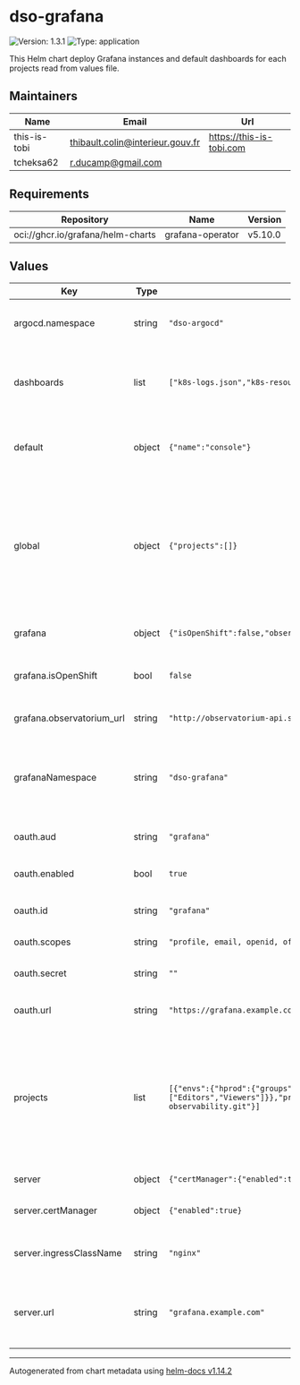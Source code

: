 # dso-grafana

![Version: 1.3.1](https://img.shields.io/badge/Version-1.3.1-informational?style=flat-square) ![Type: application](https://img.shields.io/badge/Type-application-informational?style=flat-square)

This Helm chart deploy Grafana instances and default dashboards for each projects read from values file.

## Maintainers

| Name | Email | Url |
| ---- | ------ | --- |
| this-is-tobi | <thibault.colin@interieur.gouv.fr> | <https://this-is-tobi.com> |
| tcheksa62 | <r.ducamp@gmail.com> |  |

## Requirements

| Repository | Name | Version |
|------------|------|---------|
| oci://ghcr.io/grafana/helm-charts | grafana-operator | v5.10.0 |

## Values

| Key | Type | Default | Description |
|-----|------|---------|-------------|
| argocd.namespace | string | `"dso-argocd"` | Namespace to use for additional Applications |
| dashboards | list | `["k8s-logs.json","k8s-resources-namespace.json"]` | Select default dashboard creation among available json files |
| default | object | `{"name":"console"}` | Default instance to create (default mandatory project) |
| global | object | `{"projects":[]}` | Global list of projects. One Grafana instance is created for each item. This list is provided dynamically by the Console webapp. |
| grafana | object | `{"isOpenShift":false,"observatorium_url":"http://observatorium-api.svc:8080"}` | Grafana instances configuration |
| grafana.isOpenShift | bool | `false` | Enable specific OpenShift configuration |
| grafana.observatorium_url | string | `"http://observatorium-api.svc:8080"` | Url of Observatorium instance |
| grafanaNamespace | string | `"dso-grafana"` | Namespace to use for instances, dashboards and datasources creation |
| oauth.aud | string | `"grafana"` | Audience value of the token |
| oauth.enabled | bool | `true` | OAuth authentication enabling |
| oauth.id | string | `"grafana"` | Id of the OAuth client configuration |
| oauth.scopes | string | `"profile, email, openid, offline_access"` | Scopes of the jwt token |
| oauth.secret | string | `""` | Shared secret to autorize OAuth usage |
| oauth.url | string | `"https://grafana.example.com/realms/dso"` | URL of the Idp provider to use |
| projects | list | `[{"envs":{"hprod":{"groups":["Editors","Viewers"]},"prod":{"groups":["Editors","Viewers"]}},"projectName":"console","projectRepository":"https://gitlab.com/project/infra-observability.git"}]` | Default list of sample projects. One Grafana instance is created for each item. This is list is overriden by the global.projects list if provided. |
| server | object | `{"certManager":{"enabled":true},"ingressClassName":"nginx","url":"grafana.example.com"}` | Ingress server configuration |
| server.certManager | object | `{"enabled":true}` | Enabling cert manager configuration |
| server.ingressClassName | string | `"nginx"` | Class name of the ingress controller to use |
| server.url | string | `"grafana.example.com"` | Url of the ingress frontend. The instance is reachable with a /<name> context. |

----------------------------------------------
Autogenerated from chart metadata using [helm-docs v1.14.2](https://github.com/norwoodj/helm-docs/releases/v1.14.2)
